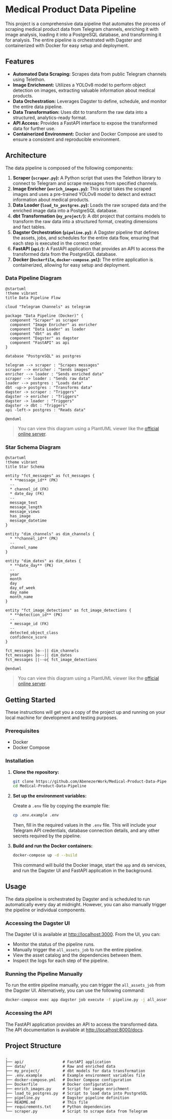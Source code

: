 # Medical Product Data Pipeline

This project is a comprehensive data pipeline that automates the process of scraping medical product data from Telegram channels, enriching it with image analysis, loading it into a PostgreSQL database, and transforming it for analysis. The entire pipeline is orchestrated with Dagster and containerized with Docker for easy setup and deployment.

## Features

- **Automated Data Scraping:** Scrapes data from public Telegram channels using Telethon.
- **Image Enrichment:** Utilizes a YOLOv8 model to perform object detection on images, extracting valuable information about medical products.
- **Data Orchestration:** Leverages Dagster to define, schedule, and monitor the entire data pipeline.
- **Data Transformation:** Uses dbt to transform the raw data into a structured, analytics-ready format.
- **API Access:** Provides a FastAPI interface to expose the transformed data for further use.
- **Containerized Environment:** Docker and Docker Compose are used to ensure a consistent and reproducible environment.

## Architecture

The data pipeline is composed of the following components:

1.  **Scraper (`scraper.py`):** A Python script that uses the Telethon library to connect to Telegram and scrape messages from specified channels.
2.  **Image Enricher (`enrich_images.py`):** This script takes the scraped images and uses a pre-trained YOLOv8 model to detect and extract information about medical products.
3.  **Data Loader (`load_to_postgres.py`):** Loads the raw scraped data and the enriched image data into a PostgreSQL database.
4.  **dbt Transformation (`my_project/`):** A dbt project that contains models to transform the raw data into a structured format, creating dimensions and fact tables.
5.  **Dagster Orchestration (`pipeline.py`):** A Dagster pipeline that defines the assets, jobs, and schedules for the entire data flow, ensuring that each step is executed in the correct order.
6.  **FastAPI (`api/`):** A FastAPI application that provides an API to access the transformed data from the PostgreSQL database.
7.  **Docker (`Dockerfile`, `docker-compose.yml`):** The entire application is containerized, allowing for easy setup and deployment.

### Data Pipeline Diagram

```plantuml
@startuml
!theme vibrant
title Data Pipeline Flow

cloud "Telegram Channels" as telegram

package "Data Pipeline (Docker)" {
  component "Scraper" as scraper
  component "Image Enricher" as enricher
  component "Data Loader" as loader
  component "dbt" as dbt
  component "Dagster" as dagster
  component "FastAPI" as api
}

database "PostgreSQL" as postgres

telegram --> scraper : "Scrapes messages"
scraper --> enricher : "Sends images"
enricher --> loader : "Sends enriched data"
scraper --> loader : "Sends raw data"
loader --> postgres : "Loads data"
dbt -up-> postgres : "Transforms data"
dagster -> scraper : "Triggers"
dagster -> enricher : "Triggers"
dagster -> loader : "Triggers"
dagster -> dbt : "Triggers"
api -left-> postgres : "Reads data"

@enduml
```

> You can view this diagram using a PlantUML viewer like the [official online server](https://www.plantuml.com/plantuml/uml/SoWkIImgAStDuNBAJrBGjDGrAGXAJw6XAGU5B2a0L04eAAbL2Lg2oKi10000).

### Star Schema Diagram

```plantuml
@startuml
!theme vibrant
title Star Schema

entity "fct_messages" as fct_messages {
  * **message_id** (PK)
  --
  * channel_id (FK)
  * date_day (FK)
  --
  message_text
  message_length
  message_views
  has_image
  message_datetime
}

entity "dim_channels" as dim_channels {
  * **channel_id** (PK)
  --
  channel_name
}

entity "dim_dates" as dim_dates {
  * **date_day** (PK)
  --
  year
  month
  day
  day_of_week
  day_name
  month_name
}

entity "fct_image_detections" as fct_image_detections {
  * **detection_id** (PK)
  --
  * message_id (FK)
  --
  detected_object_class
  confidence_score
}

fct_messages }o--|| dim_channels
fct_messages }o--|| dim_dates
fct_messages ||--o{ fct_image_detections

@enduml
```

> You can view this diagram using a PlantUML viewer like the [official online server](https://www.plantuml.com/plantuml/uml/SoWkIImgAStDuL9LqDGrAGXAJw6XAGU5B2a0L04eAAbL2Lg2oKi10000).

## Getting Started

These instructions will get you a copy of the project up and running on your local machine for development and testing purposes.

### Prerequisites

- Docker
- Docker Compose

### Installation

1.  **Clone the repository:**

    ```bash
    git clone https://github.com/AbenezerWork/Medical-Product-Data-Pipeline.git
    cd Medical-Product-Data-Pipeline
    ```

2.  **Set up the environment variables:**

    Create a `.env` file by copying the example file:

    ```bash
    cp .env.example .env
    ```

    Then, fill in the required values in the `.env` file. This will include your Telegram API credentials, database connection details, and any other secrets required by the pipeline.

3.  **Build and run the Docker containers:**

    ```bash
    docker-compose up -d --build
    ```

    This command will build the Docker image, start the `app` and `db` services, and run the Dagster UI and FastAPI application in the background.

## Usage

The data pipeline is orchestrated by Dagster and is scheduled to run automatically every day at midnight. However, you can also manually trigger the pipeline or individual components.

### Accessing the Dagster UI

The Dagster UI is available at [http://localhost:3000](http://localhost:3000). From the UI, you can:

-   Monitor the status of the pipeline runs.
-   Manually trigger the `all_assets_job` to run the entire pipeline.
-   View the asset catalog and the dependencies between them.
-   Inspect the logs for each step of the pipeline.

### Running the Pipeline Manually

To run the entire pipeline manually, you can trigger the `all_assets_job` from the Dagster UI. Alternatively, you can use the following command:

```bash
docker-compose exec app dagster job execute -f pipeline.py -j all_assets_job
```

### Accessing the API

The FastAPI application provides an API to access the transformed data. The API documentation is available at [http://localhost:8000/docs](http://localhost:8000/docs).

## Project Structure

```
.
├── api/                 # FastAPI application
├── data/                # Raw and enriched data
├── my_project/          # dbt models for data transformation
├── .env.example         # Example environment variables file
├── docker-compose.yml   # Docker Compose configuration
├── Dockerfile           # Docker configuration
├── enrich_images.py     # Script for image enrichment
├── load_to_postgres.py  # Script to load data into PostgreSQL
├── pipeline.py          # Dagster pipeline definition
├── README.md            # This file
├── requirements.txt     # Python dependencies
└── scraper.py           # Script to scrape data from Telegram
```
